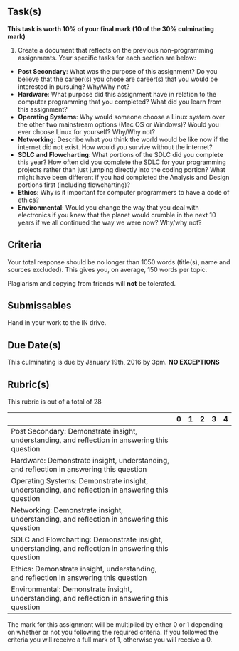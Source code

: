 Task(s)
-------

**This task is worth 10% of your final mark (10 of the 30% culminating mark)**

1. Create a document that reflects on the previous non-programming assignments.  Your specific tasks for each section are below:
  * __Post Secondary__: What was the purpose of this assignment? Do you believe that the career(s) you chose are career(s) that you would be interested in pursuing? Why/Why not?
  * __Hardware__: What purpose did this assignment have in relation to the computer programming that you completed?  What did you learn from this assignment?
  * __Operating Systems__: Why would someone choose a Linux system over the other two mainstream options (Mac OS or Windows)?  Would you ever choose Linux for yourself? Why/Why not?
  * __Networking__: Describe what you think the world would be like now if the internet did not exist.  How would you survive without the internet?
  * __SDLC and Flowcharting__: What portions of the SDLC did you complete this year?  How often did you complete the SDLC for your programming projects rather than just jumping directly into the coding portion?  What might have been different if you had completed the Analysis and Design portions first (including flowcharting)?
  * __Ethics__: Why is it important for computer programmers to have a code of ethics?
  * __Environmental__: Would you change the way that you deal with electronics if you knew that the planet would crumble in the next 10 years if we all continued the way we were now?  Why/why not?

Criteria
-------
Your total response should be no longer than 1050 words (title(s), name and sources excluded).  This gives you, on average, 150 words per topic.

Plagiarism and copying from friends will **not** be tolerated.

Submissables
------------
Hand in your work to the IN drive.

Due Date(s)
----------
This culminating is due by January 19th, 2016 by 3pm. **NO EXCEPTIONS**

Rubric(s)
---------
This rubric is out of a total of 28

| | 0 | 1 | 2 | 3 | 4 |
|---| --- | --- | --- | --- | --- |
|Post Secondary: Demonstrate insight, understanding, and reflection in answering this question | | | | | |
|Hardware: Demonstrate insight, understanding, and reflection in answering this question | | | | | |
|Operating Systems: Demonstrate insight, understanding, and reflection in answering this question | | | | | |
|Networking: Demonstrate insight, understanding, and reflection in answering this question | | | | | |
|SDLC and Flowcharting: Demonstrate insight, understanding, and reflection in answering this question | | | | | |
|Ethics: Demonstrate insight, understanding, and reflection in answering this question | | | | | |
|Environmental: Demonstrate insight, understanding, and reflection in answering this question | | | | | |

The mark for this assignment will be multiplied by either 0 or 1 depending on whether or not you following the required criteria.  If you followed the criteria you will receive a full mark of 1, otherwise you will receive a 0. 
